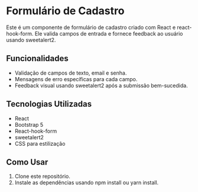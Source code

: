 # Formulário de Cadastro

Este é um componente de formulário de cadastro criado com React e react-hook-form. Ele valida campos de entrada e fornece feedback ao usuário usando sweetalert2.

## Funcionalidades

- Validação de campos de texto, email e senha.
- Mensagens de erro específicas para cada campo.
- Feedback visual usando sweetalert2 após a submissão bem-sucedida.

## Tecnologias Utilizadas

- React
- Bootstrap 5
- React-hook-form
- sweetalert2
- CSS para estilização

## Como Usar

1. Clone este repositório.
2. Instale as dependências usando npm install ou yarn install.
